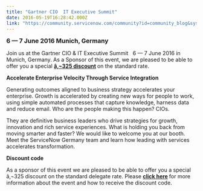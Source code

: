 ```yaml
---
title: "Gartner CIO  IT Executive Summit"
date: 2016-05-19T16:28:42.000Z
link: "https://community.servicenow.com/community?id=community_blog&sys_id=b1dca665dbd0dbc01dcaf3231f961995"
---
```

<p><span class="s1" style="font-size: 12pt;"><strong>6 — 7 June 2016 Munich, Germany</strong></span></p><p></p><p class="p1"><span class="s1">Join us at the Gartner CIO &amp; IT Executive Summit   6 — 7 June 2016 in Munich, Germany. As a Sponsor of this event, we are pleased to be able to offer you a special </span><strong><span class="s2"><a title="fo.service-now.com/LP-TS-GartnerCIO-Munich-DE-6JUN16-EMEA" href="http://info.service-now.com/LP-TS-GartnerCIO-Munich-DE-6JUN16-EMEA">â‚¬325 discount</a> </span></strong><span class="s1">on the standard rate.</span></p><p class="p1"></p><p class="p1"><span class="s1"><strong>Accelerate Enterprise Velocity Through Service Integration</strong> </span></p><p></p><p class="p1"><span class="s1">Generating outcomes aligned to business strategy accelerates your enterprise. Growth is accelerated by creating new ways for people to work, using simple automated processes that capture knowledge, harness data and reduce email. Who are the people making this happen? CIOs.</span></p><p class="p1"></p><p class="p1"><span class="s1">They are definitive business leaders who drive strategies for growth, innovation and rich service experiences. What is holding you back from moving smarter and faster? We would like to welcome you at our booth. Meet the ServiceNow Germany team and learn how leading with services accelerates transformation. </span></p><p class="p1"></p><p class="p1"><span class="s1"><strong>Discount code</strong></span></p><p></p><p class="p1"><span class="s1">As a sponsor of this event we are pleased to be able to offer you a special â‚¬325 discount on the standard delegate rate. Please <strong><a title="fo.service-now.com/LP-TS-GartnerCIO-Munich-DE-6JUN16-EMEA" href="http://info.service-now.com/LP-TS-GartnerCIO-Munich-DE-6JUN16-EMEA">click here</a> </strong>for more information about the event and how to receive the discount code.</span></p>